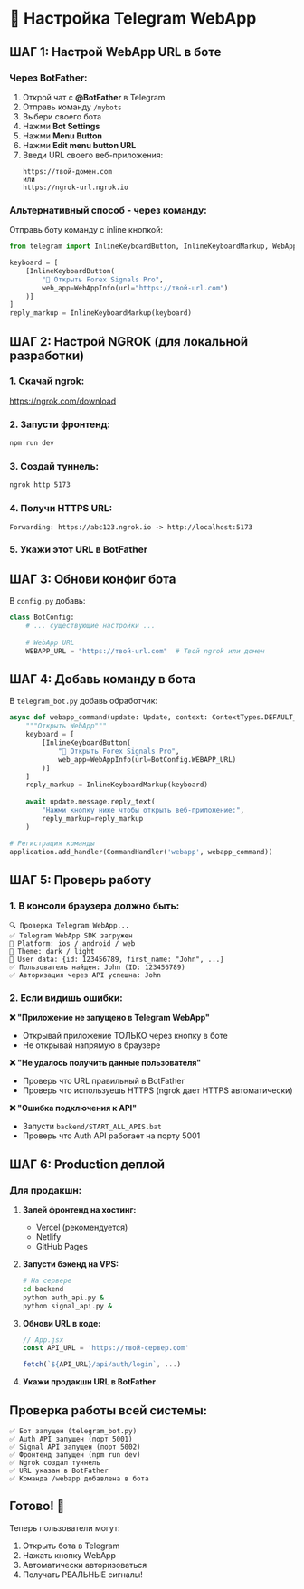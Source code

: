 # 🤖 Настройка Telegram WebApp

## ШАГ 1: Настрой WebApp URL в боте

### Через BotFather:

1. Открой чат с **@BotFather** в Telegram
2. Отправь команду `/mybots`
3. Выбери своего бота
4. Нажми **Bot Settings**
5. Нажми **Menu Button**
6. Нажми **Edit menu button URL**
7. Введи URL своего веб-приложения:
   ```
   https://твой-домен.com
   или
   https://ngrok-url.ngrok.io
   ```

### Альтернативный способ - через команду:

Отправь боту команду с inline кнопкой:

```python
from telegram import InlineKeyboardButton, InlineKeyboardMarkup, WebAppInfo

keyboard = [
    [InlineKeyboardButton(
        "🚀 Открыть Forex Signals Pro", 
        web_app=WebAppInfo(url="https://твой-url.com")
    )]
]
reply_markup = InlineKeyboardMarkup(keyboard)
```

## ШАГ 2: Настрой NGROK (для локальной разработки)

### 1. Скачай ngrok:
https://ngrok.com/download

### 2. Запусти фронтенд:
```bash
npm run dev
```

### 3. Создай туннель:
```bash
ngrok http 5173
```

### 4. Получи HTTPS URL:
```
Forwarding: https://abc123.ngrok.io -> http://localhost:5173
```

### 5. Укажи этот URL в BotFather

## ШАГ 3: Обнови конфиг бота

В `config.py` добавь:

```python
class BotConfig:
    # ... существующие настройки ...
    
    # WebApp URL
    WEBAPP_URL = "https://твой-url.com"  # Твой ngrok или домен
```

## ШАГ 4: Добавь команду в бота

В `telegram_bot.py` добавь обработчик:

```python
async def webapp_command(update: Update, context: ContextTypes.DEFAULT_TYPE):
    """Открыть WebApp"""
    keyboard = [
        [InlineKeyboardButton(
            "🚀 Открыть Forex Signals Pro", 
            web_app=WebAppInfo(url=BotConfig.WEBAPP_URL)
        )]
    ]
    reply_markup = InlineKeyboardMarkup(keyboard)
    
    await update.message.reply_text(
        "Нажми кнопку ниже чтобы открыть веб-приложение:",
        reply_markup=reply_markup
    )

# Регистрация команды
application.add_handler(CommandHandler('webapp', webapp_command))
```

## ШАГ 5: Проверь работу

### 1. В консоли браузера должно быть:
```
🔍 Проверка Telegram WebApp...
✅ Telegram WebApp SDK загружен
📱 Platform: ios / android / web
🎨 Theme: dark / light
👤 User data: {id: 123456789, first_name: "John", ...}
✅ Пользователь найден: John (ID: 123456789)
✅ Авторизация через API успешна: John
```

### 2. Если видишь ошибки:

**❌ "Приложение не запущено в Telegram WebApp"**
- Открывай приложение ТОЛЬКО через кнопку в боте
- Не открывай напрямую в браузере

**❌ "Не удалось получить данные пользователя"**
- Проверь что URL правильный в BotFather
- Проверь что используешь HTTPS (ngrok дает HTTPS автоматически)

**❌ "Ошибка подключения к API"**
- Запусти `backend/START_ALL_APIS.bat`
- Проверь что Auth API работает на порту 5001

## ШАГ 6: Production деплой

### Для продакшн:

1. **Залей фронтенд на хостинг:**
   - Vercel (рекомендуется)
   - Netlify
   - GitHub Pages

2. **Запусти бэкенд на VPS:**
   ```bash
   # На сервере
   cd backend
   python auth_api.py &
   python signal_api.py &
   ```

3. **Обнови URL в коде:**
   ```javascript
   // App.jsx
   const API_URL = 'https://твой-сервер.com'
   
   fetch(`${API_URL}/api/auth/login`, ...)
   ```

4. **Укажи продакшн URL в BotFather**

## Проверка работы всей системы:

```
✅ Бот запущен (telegram_bot.py)
✅ Auth API запущен (порт 5001)
✅ Signal API запущен (порт 5002)
✅ Фронтенд запущен (npm run dev)
✅ Ngrok создал туннель
✅ URL указан в BotFather
✅ Команда /webapp добавлена в бота
```

## Готово! 🎉

Теперь пользователи могут:
1. Открыть бота в Telegram
2. Нажать кнопку WebApp
3. Автоматически авторизоваться
4. Получать РЕАЛЬНЫЕ сигналы!

